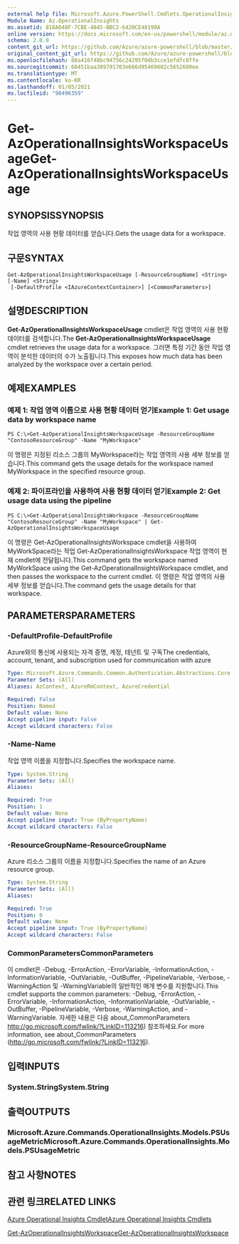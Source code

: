 ```yaml
---
external help file: Microsoft.Azure.PowerShell.Cmdlets.OperationalInsights.dll-Help.xml
Module Name: Az.OperationalInsights
ms.assetid: 818A048F-7CBE-4845-BBC2-6420CE48199A
online version: https://docs.microsoft.com/en-us/powershell/module/az.operationalinsights/get-azoperationalinsightsworkspaceusage
schema: 2.0.0
content_git_url: https://github.com/Azure/azure-powershell/blob/master/src/OperationalInsights/OperationalInsights/help/Get-AzOperationalInsightsWorkspaceUsage.md
original_content_git_url: https://github.com/Azure/azure-powershell/blob/master/src/OperationalInsights/OperationalInsights/help/Get-AzOperationalInsightsWorkspaceUsage.md
ms.openlocfilehash: 88a416f48bc94756c24295f0db3cce1efdfc8ffe
ms.sourcegitcommit: 68451baa389791703e666d95469602c5652609ee
ms.translationtype: MT
ms.contentlocale: ko-KR
ms.lasthandoff: 01/05/2021
ms.locfileid: "98496359"
---
```

# <span data-ttu-id="9eee9-101">Get-AzOperationalInsightsWorkspaceUsage</span><span class="sxs-lookup"><span data-stu-id="9eee9-101">Get-AzOperationalInsightsWorkspaceUsage</span></span>

## <span data-ttu-id="9eee9-102">SYNOPSIS</span><span class="sxs-lookup"><span data-stu-id="9eee9-102">SYNOPSIS</span></span>
<span data-ttu-id="9eee9-103">작업 영역의 사용 현황 데이터를 얻습니다.</span><span class="sxs-lookup"><span data-stu-id="9eee9-103">Gets the usage data for a workspace.</span></span>

## <span data-ttu-id="9eee9-104">구문</span><span class="sxs-lookup"><span data-stu-id="9eee9-104">SYNTAX</span></span>

```
Get-AzOperationalInsightsWorkspaceUsage [-ResourceGroupName] <String> [-Name] <String>
 [-DefaultProfile <IAzureContextContainer>] [<CommonParameters>]
```

## <span data-ttu-id="9eee9-105">설명</span><span class="sxs-lookup"><span data-stu-id="9eee9-105">DESCRIPTION</span></span>
<span data-ttu-id="9eee9-106">**Get-AzOperationalInsightsWorkspaceUsage** cmdlet은 작업 영역의 사용 현황 데이터를 검색합니다.</span><span class="sxs-lookup"><span data-stu-id="9eee9-106">The **Get-AzOperationalInsightsWorkspaceUsage** cmdlet retrieves the usage data for a workspace.</span></span>
<span data-ttu-id="9eee9-107">그러면 특정 기간 동안 작업 영역이 분석한 데이터의 수가 노출됩니다.</span><span class="sxs-lookup"><span data-stu-id="9eee9-107">This exposes how much data has been analyzed by the workspace over a certain period.</span></span>

## <span data-ttu-id="9eee9-108">예제</span><span class="sxs-lookup"><span data-stu-id="9eee9-108">EXAMPLES</span></span>

### <span data-ttu-id="9eee9-109">예제 1: 작업 영역 이름으로 사용 현황 데이터 얻기</span><span class="sxs-lookup"><span data-stu-id="9eee9-109">Example 1: Get usage data by workspace name</span></span>
```
PS C:\>Get-AzOperationalInsightsWorkspaceUsage -ResourceGroupName "ContosoResourceGroup" -Name "MyWorkspace"
```

<span data-ttu-id="9eee9-110">이 명령은 지정된 리소스 그룹의 MyWorkspace라는 작업 영역의 사용 세부 정보를 얻습니다.</span><span class="sxs-lookup"><span data-stu-id="9eee9-110">This command gets the usage details for the workspace named MyWorkspace in the specified resource group.</span></span>

### <span data-ttu-id="9eee9-111">예제 2: 파이프라인을 사용하여 사용 현황 데이터 얻기</span><span class="sxs-lookup"><span data-stu-id="9eee9-111">Example 2: Get usage data using the pipeline</span></span>
```
PS C:\>Get-AzOperationalInsightsWorkspace -ResourceGroupName "ContosoResourceGroup" -Name "MyWorkspace" | Get-AzOperationalInsightsWorkspaceUsage
```

<span data-ttu-id="9eee9-112">이 명령은 Get-AzOperationalInsightsWorkspace cmdlet을 사용하여 MyWorkSpace라는 작업 Get-AzOperationalInsightsWorkspace 작업 영역이 현재 cmdlet에 전달됩니다.</span><span class="sxs-lookup"><span data-stu-id="9eee9-112">This command gets the workspace named MyWorkSpace using the Get-AzOperationalInsightsWorkspace cmdlet, and then passes the workspace to the current cmdlet.</span></span>
<span data-ttu-id="9eee9-113">이 명령은 작업 영역의 사용 세부 정보를 얻습니다.</span><span class="sxs-lookup"><span data-stu-id="9eee9-113">The command gets the usage details for that workspace.</span></span>

## <span data-ttu-id="9eee9-114">PARAMETERS</span><span class="sxs-lookup"><span data-stu-id="9eee9-114">PARAMETERS</span></span>

### <span data-ttu-id="9eee9-115">-DefaultProfile</span><span class="sxs-lookup"><span data-stu-id="9eee9-115">-DefaultProfile</span></span>
<span data-ttu-id="9eee9-116">Azure와의 통신에 사용되는 자격 증명, 계정, 테넌트 및 구독</span><span class="sxs-lookup"><span data-stu-id="9eee9-116">The credentials, account, tenant, and subscription used for communication with azure</span></span>

```yaml
Type: Microsoft.Azure.Commands.Common.Authentication.Abstractions.Core.IAzureContextContainer
Parameter Sets: (All)
Aliases: AzContext, AzureRmContext, AzureCredential

Required: False
Position: Named
Default value: None
Accept pipeline input: False
Accept wildcard characters: False
```

### <span data-ttu-id="9eee9-117">-Name</span><span class="sxs-lookup"><span data-stu-id="9eee9-117">-Name</span></span>
<span data-ttu-id="9eee9-118">작업 영역 이름을 지정합니다.</span><span class="sxs-lookup"><span data-stu-id="9eee9-118">Specifies the workspace name.</span></span>

```yaml
Type: System.String
Parameter Sets: (All)
Aliases:

Required: True
Position: 1
Default value: None
Accept pipeline input: True (ByPropertyName)
Accept wildcard characters: False
```

### <span data-ttu-id="9eee9-119">-ResourceGroupName</span><span class="sxs-lookup"><span data-stu-id="9eee9-119">-ResourceGroupName</span></span>
<span data-ttu-id="9eee9-120">Azure 리소스 그룹의 이름을 지정합니다.</span><span class="sxs-lookup"><span data-stu-id="9eee9-120">Specifies the name of an Azure resource group.</span></span>

```yaml
Type: System.String
Parameter Sets: (All)
Aliases:

Required: True
Position: 0
Default value: None
Accept pipeline input: True (ByPropertyName)
Accept wildcard characters: False
```

### <span data-ttu-id="9eee9-121">CommonParameters</span><span class="sxs-lookup"><span data-stu-id="9eee9-121">CommonParameters</span></span>
<span data-ttu-id="9eee9-122">이 cmdlet은 -Debug, -ErrorAction, -ErrorVariable, -InformationAction, -InformationVariable, -OutVariable, -OutBuffer, -PipelineVariable, -Verbose, -WarningAction 및 -WarningVariable의 일반적인 매개 변수를 지원합니다.</span><span class="sxs-lookup"><span data-stu-id="9eee9-122">This cmdlet supports the common parameters: -Debug, -ErrorAction, -ErrorVariable, -InformationAction, -InformationVariable, -OutVariable, -OutBuffer, -PipelineVariable, -Verbose, -WarningAction, and -WarningVariable.</span></span> <span data-ttu-id="9eee9-123">자세한 내용은 다음 about_CommonParameters http://go.microsoft.com/fwlink/?LinkID=113216) 참조하세요.</span><span class="sxs-lookup"><span data-stu-id="9eee9-123">For more information, see about_CommonParameters (http://go.microsoft.com/fwlink/?LinkID=113216).</span></span>

## <span data-ttu-id="9eee9-124">입력</span><span class="sxs-lookup"><span data-stu-id="9eee9-124">INPUTS</span></span>

### <span data-ttu-id="9eee9-125">System.String</span><span class="sxs-lookup"><span data-stu-id="9eee9-125">System.String</span></span>

## <span data-ttu-id="9eee9-126">출력</span><span class="sxs-lookup"><span data-stu-id="9eee9-126">OUTPUTS</span></span>

### <span data-ttu-id="9eee9-127">Microsoft.Azure.Commands.OperationalInsights.Models.PSUsageMetric</span><span class="sxs-lookup"><span data-stu-id="9eee9-127">Microsoft.Azure.Commands.OperationalInsights.Models.PSUsageMetric</span></span>

## <span data-ttu-id="9eee9-128">참고 사항</span><span class="sxs-lookup"><span data-stu-id="9eee9-128">NOTES</span></span>

## <span data-ttu-id="9eee9-129">관련 링크</span><span class="sxs-lookup"><span data-stu-id="9eee9-129">RELATED LINKS</span></span>

[<span data-ttu-id="9eee9-130">Azure Operational Insights Cmdlet</span><span class="sxs-lookup"><span data-stu-id="9eee9-130">Azure Operational Insights Cmdlets</span></span>](./Az.OperationalInsights.md)

[<span data-ttu-id="9eee9-131">Get-AzOperationalInsightsWorkspace</span><span class="sxs-lookup"><span data-stu-id="9eee9-131">Get-AzOperationalInsightsWorkspace</span></span>](./Get-AzOperationalInsightsWorkspace.md)


